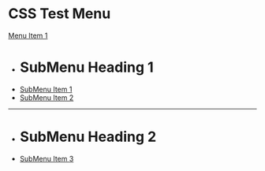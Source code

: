 # CSS Test Menu

[Menu Item 1]()

  - # SubMenu Heading 1
  - [SubMenu Item 1](cpp.md)
  - [SubMenu Item 2](python.md)
  - - - -
  - # SubMenu Heading 2
  - [SubMenu Item 3](javascript.md)
  